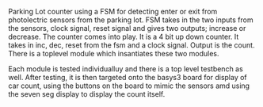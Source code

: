 Parking Lot counter using a FSM for detecting enter or exit from photolectric sensors from the parking lot. FSM takes in the two inputs from the sensors, clock signal, reset signal and gives two outputs; increase or decrease. The counter comes into play. It is a 4 bit up down counter. It takes in inc, dec, reset from the fsm and a clock signal. Output is the count. There is a toplevel module which insantiates these two modules.

Each module is tested individualluy and there is a top level testbench as well. After testing, it is then targeted onto the basys3 board for display of car count, using the buttons on the board to mimic the sensors amd using the seven seg display to display the count itself.
